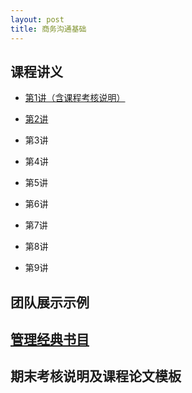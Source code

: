 ```yaml
---
layout: post
title: 商务沟通基础
---
```


## 课程讲义
* [第1讲（含课程考核说明）](http://pan.baidu.com/s/1c2b0U2G)

* [第2讲](http://pan.baidu.com/s/1c2quvK0)

* 第3讲

* 第4讲

* 第5讲

* 第6讲

* 第7讲

* 第8讲

* 第9讲

## 团队展示示例

## [管理经典书目](http://sherylman.com/blog/%E7%AE%A1%E7%90%86%E7%BB%8F%E5%85%B8%E4%B9%A6%E7%9B%AE)

## 期末考核说明及课程论文模板
